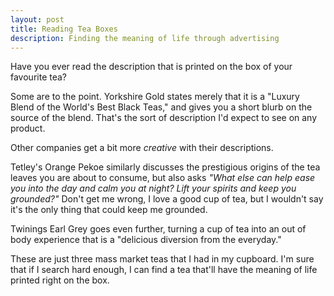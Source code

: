 ```yaml
---
layout: post
title: Reading Tea Boxes
description: Finding the meaning of life through advertising
---
```

Have you ever read the description that is printed on the box of your favourite tea?

Some are to the point. Yorkshire Gold states merely that it is a
"Luxury Blend of the World's Best Black Teas," and gives you a short blurb on the source
of the blend. That's the sort of description I'd expect to see on any product. 

Other companies get a bit more *creative* with their descriptions. 

Tetley's Orange Pekoe similarly discusses the prestigious origins of the tea leaves you
are about to consume, but also asks *"What else can help ease you into the day and calm
you at night? Lift your spirits and keep you grounded?"* Don't get me wrong, I love a good
cup of tea, but I wouldn't say it's the only thing that could keep me grounded. 

Twinings Earl Grey goes even further, turning a cup of tea into an out of body experience that is a
"delicious diversion from the everyday." 

These are just three mass market teas that I had in my cupboard. I'm sure that if I search hard enough,
I can find a tea that'll have the meaning of life printed right on the box.
